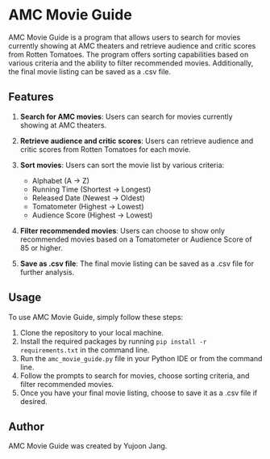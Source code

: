 # AMC Movie Guide

AMC Movie Guide is a program that allows users to search for movies currently showing at AMC theaters and retrieve audience and critic scores from Rotten Tomatoes. The program offers sorting capabilities based on various criteria and the ability to filter recommended movies. Additionally, the final movie listing can be saved as a .csv file.

## Features

1. **Search for AMC movies**: Users can search for movies currently showing at AMC theaters.

2. **Retrieve audience and critic scores**: Users can retrieve audience and critic scores from Rotten Tomatoes for each movie.

3. **Sort movies**: Users can sort the movie list by various criteria:
   - Alphabet (A -> Z)
   - Running Time (Shortest -> Longest)
   - Released Date (Newest -> Oldest)
   - Tomatometer (Highest -> Lowest)
   - Audience Score (Highest -> Lowest)

4. **Filter recommended movies**: Users can choose to show only recommended movies based on a Tomatometer or Audience Score of 85 or higher.

5. **Save as .csv file**: The final movie listing can be saved as a .csv file for further analysis.

## Usage

To use AMC Movie Guide, simply follow these steps:

1. Clone the repository to your local machine.
2. Install the required packages by running `pip install -r requirements.txt` in the command line.
3. Run the `amc_movie_guide.py` file in your Python IDE or from the command line.
4. Follow the prompts to search for movies, choose sorting criteria, and filter recommended movies.
5. Once you have your final movie listing, choose to save it as a .csv file if desired.

## Author

AMC Movie Guide was created by Yujoon Jang.